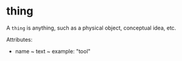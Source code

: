 # thing

A `thing` is anything, such as a physical object, conceptual idea, etc.

Attributes:

* name ~ text ~ example: "tool"
